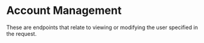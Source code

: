 # Account Management

These are endpoints that relate to viewing or modifying the user specified in the request.
